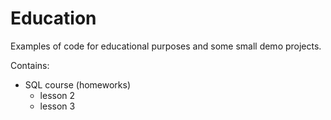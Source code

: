 # Education

Examples of code for educational purposes and some small demo projects.

Contains:
- SQL course (homeworks)
  - lesson 2
  - lesson 3
